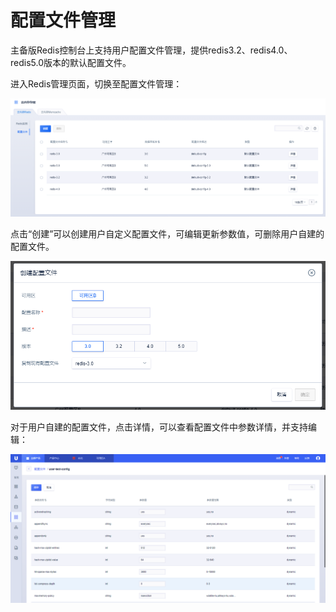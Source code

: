 # 配置文件管理



主备版Redis控制台上支持用户配置文件管理，提供redis3.2、redis4.0、redis5.0版本的默认配置文件。

进入Redis管理页面，切换至配置文件管理：

![image](/images/redis202006001.png)

点击“创建”可以创建用户自定义配置文件，可编辑更新参数值，可删除用户自建的配置文件。

![image](/images/redis202006002.png)

对于用户自建的配置文件，点击详情，可以查看配置文件中参数详情，并支持编辑：

![image](/images/redis052909.png)
